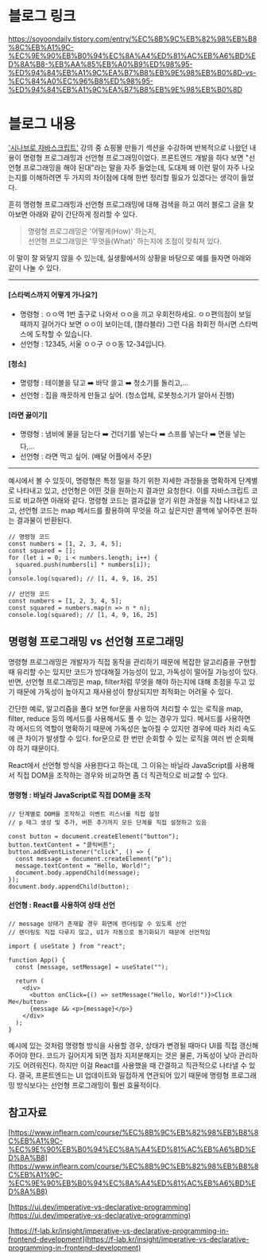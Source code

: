 # 블로그 링크

https://soyoondaily.tistory.com/entry/%EC%8B%9C%EB%82%98%EB%B8%8C%EB%A1%9C-%EC%9E%90%EB%B0%94%EC%8A%A4%ED%81%AC%EB%A6%BD%ED%8A%B8-%EB%AA%85%EB%A0%B9%ED%98%95-%ED%94%84%EB%A1%9C%EA%B7%B8%EB%9E%98%EB%B0%8D-vs-%EC%84%A0%EC%96%B8%ED%98%95-%ED%94%84%EB%A1%9C%EA%B7%B8%EB%9E%98%EB%B0%8D

# 블로그 내용

['시나브로 자바스크립트'](https://www.inflearn.com/course/%EC%8B%9C%EB%82%98%EB%B8%8C%EB%A1%9C-%EC%9E%90%EB%B0%94%EC%8A%A4%ED%81%AC%EB%A6%BD%ED%8A%B8) 강의 중 쇼핑몰 만들기 섹션을 수강하며 반복적으로 나왔던 내용이 명령형 프로그래밍과 선언형 프로그래밍이었다. 프론트엔드 개발을 하다 보면 "선언형 프로그래밍을 해야 된대"라는 말을 자주 들었는데, 도대체 왜 이런 말이 자주 나오는지를 이해하려면 두 가지의 차이점에 대해 한번 정리할 필요가 있겠다는 생각이 들었다.

흔히 명령형 프로그래밍과 선언형 프로그래밍에 대해 검색을 하고 여러 블로그 글을 찾아보면 아래와 같이 간단하게 정리할 수 있다.

> 명령형 프로그래밍은 '어떻게(How)' 하는지,  
> 선언형 프로그래밍은 '무엇을(What)' 하는지에 초점이 맞춰져 있다.

이 말이 잘 와닿지 않을 수 있는데, 실생활에서의 상황을 바탕으로 예를 들자면 아래와 같이 나눌 수 있다.

---

#### **\[스타벅스까지 어떻게 가나요?\]**

- 명령형 : ㅇㅇ역 1번 출구로 나와서 ㅇㅇ을 끼고 우회전하세요. ㅇㅇ편의점이 보일 때까지 걸어가다 보면 ㅇㅇ이 보이는데, (블라블라) 그런 다음 좌회전 하시면 스타벅스에 도착할 수 있습니다.
- 선언형 : 12345, 서울 ㅇㅇ구 ㅇㅇ동 12-34입니다.

#### **\[청소\]**

- 명령형 : 테이블을 닦고 ➡️ 바닥 쓸고 ➡️ 청소기를 돌리고,...
- 선언형 : 집을 깨끗하게 만들고 싶어. (청소업체, 로봇청소기가 알아서 진행)

#### **\[라면 끓이기\]**

- 명령형 : 냄비에 물을 담는다 ➡️ 건더기를 넣는다 ➡️ 스프를 넣는다 ➡️ 면을 넣는다,...
- 선언형 : 라면 먹고 싶어. (배달 어플에서 주문)

---

예시에서 볼 수 있듯이, 명령형은 특정 일을 하기 위한 자세한 과정들을 명확하게 단계별로 나타내고 있고, 선언형은 어떤 것을 원하는지 결과만 요청한다. 이를 자바스크립트 코드로 비교하면 아래와 같다. 명령형 코드는 결과값을 얻기 위한 과정을 직접 나타내고 있고, 선언형 코드는 map 메서드를 활용하여 무엇을 하고 싶은지만 콜백에 넣어주면 원하는 결과물이 반환된다.

```
// 명령형 코드
const numbers = [1, 2, 3, 4, 5];
const squared = [];
for (let i = 0; i < numbers.length; i++) {
  squared.push(numbers[i] * numbers[i]);
}
console.log(squared); // [1, 4, 9, 16, 25]

// 선언형 코드
const numbers = [1, 2, 3, 4, 5];
const squared = numbers.map(n => n * n);
console.log(squared); // [1, 4, 9, 16, 25]
```

## 명령형 프로그래밍 vs 선언형 프로그래밍

명령형 프로그래밍은 개발자가 직접 동작을 관리하기 때문에 복잡한 알고리즘을 구현할 때 유리할 수는 있지만 코드가 방대해질 가능성이 있고, 가독성이 떨어질 가능성이 있다. 반면, 선언형 프로그래밍은 map, filter처럼 무엇을 해야 하는지에 대해 초점을 두고 있기 때문에 가독성이 높아지고 재사용성이 향상되지만 최적화는 어려울 수 있다.

간단한 예로, 알고리즘을 풀다 보면 for문을 사용하여 처리할 수 있는 로직을 map, filter, reduce 등의 메서드를 사용해서도 풀 수 있는 경우가 있다. 메서드를 사용하면 각 메서드의 역할이 명확하기 때문에 가독성은 높아질 수 있지만 경우에 따라 처리 속도에 큰 차이가 발생할 수 있다. for문으로 한 번만 순회할 수 있는 로직을 여러 번 순회해야 하기 때문이다.

React에서 선언형 방식을 사용한다고 하는데, 그 이유는 바닐라 JavaScript를 사용해서 직접 DOM을 조작하는 경우와 비교하면 좀 더 직관적으로 비교할 수 있다.

#### **명령형 : 바닐라 JavaScript로 직접 DOM을 조작**

```
// 단계별로 DOM을 조작하고 이벤트 리스너를 직접 설정
// p 태그 생성 및 추가, 버튼 추가까지 모든 단계를 직접 설정하고 있음

const button = document.createElement("button");
button.textContent = "클릭버튼";
button.addEventListener("click", () => {
  const message = document.createElement("p");
  message.textContent = "Hello, World!";
  document.body.appendChild(message);
});
document.body.appendChild(button);
```

#### **선언형 : React를 사용하여 상태 선언**

```
// message 상태가 존재할 경우 화면에 렌더링할 수 있도록 선언
// 렌더링도 직접 다루지 않고, UI가 자동으로 동기화되기 때문에 선언적임

import { useState } from "react";

function App() {
  const [message, setMessage] = useState("");

  return (
    <div>
      <button onClick={() => setMessage("Hello, World!")}>Click Me</button>
      {message && <p>{message}</p>}
    </div>
  );
}
```

예시에 있는 것처럼 명령형 방식을 사용할 경우, 상태가 변경될 때마다 UI를 직접 갱신해주어야 한다. 코드가 길어지게 되면 점차 지저분해지는 것은 물론, 가독성이 낮아 관리하기도 어려워진다. 하지만 이걸 React를 사용했을 때 간결하고 직관적으로 나타낼 수 있다. 결국, 프론트엔드는 UI 업데이트와 밀접하게 연관되어 있기 때문에 명령형 프로그래밍 방식보다는 선언형 프로그래밍이 훨씬 효율적이다.

## 참고자료

[https://www.inflearn.com/course/%EC%8B%9C%EB%82%98%EB%B8%8C%EB%A1%9C-%EC%9E%90%EB%B0%94%EC%8A%A4%ED%81%AC%EB%A6%BD%ED%8A%B8](https://www.inflearn.com/course/%EC%8B%9C%EB%82%98%EB%B8%8C%EB%A1%9C-%EC%9E%90%EB%B0%94%EC%8A%A4%ED%81%AC%EB%A6%BD%ED%8A%B8)

[https://ui.dev/imperative-vs-declarative-programming](https://ui.dev/imperative-vs-declarative-programming)

[https://f-lab.kr/insight/imperative-vs-declarative-programming-in-frontend-development](https://f-lab.kr/insight/imperative-vs-declarative-programming-in-frontend-development)
